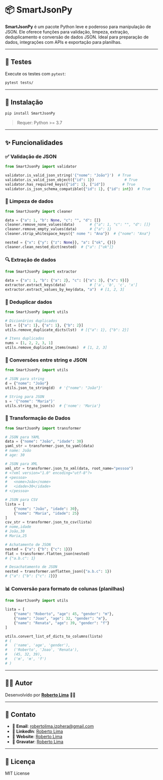 # 📦 SmartJsonPy

**SmartJsonPy** é um pacote Python leve e poderoso para manipulação de JSON. Ele oferece funções para validação, limpeza, extração, deduplicamento e conversão de dados JSON. Ideal para preparação de dados, integrações com APIs e exportação para planilhas.


---

## 🧪 Testes
Execute os testes com `pytest`:
```bash
pytest tests/
```

---

## 🚀 Instalação
```bash
pip install SmartJsonPy
```

> Requer: Python >= 3.7

---

## ✨ Funcionalidades

### ✅ Validação de JSON
```python
from SmartJsonPy import validator

validator.is_valid_json_string('{"nome": "João"}')  # True
validator.is_valid_json_object({"id": 1})              # True
validator.has_required_keys({"id": 1}, ["id"])        # True
validator.is_json_schema_compatible({"id": 1}, {"id": int})  # True
```

### 🧹 Limpeza de dados
```python
from SmartJsonPy import cleaner

data = {"a": 1, "b": None, "c": "", "d": []}
cleaner.remove_none_values(data)       # {"a": 1, "c": "", "d": []}
cleaner.remove_empty_values(data)      # {"a": 1}
cleaner.strip_whitespace_keys({" nome ": "Ana"})  # {"nome": "Ana"}

nested = {"x": {"y": {"z": None}}, "a": ["ok", {}]}
cleaner.clean_nested_dict(nested)  # {"a": ["ok"]}
```

### 🔍 Extração de dados
```python
from SmartJsonPy import extractor

data = {"a": 1, "b": {"a": 2}, "c": [{"a": 3}, {"x": 9}]}
extractor.extract_keys(data)           # ['a', 'b', 'c', 'x']
extractor.extract_values_by_key(data, "a")  # [1, 2, 3]
```

### 🔁 Deduplicar dados
```python
from SmartJsonPy import utils

# Dicionários duplicados
lst = [{"a": 1}, {"a": 1}, {"b": 2}]
utils.remove_duplicate_dicts(lst)  # [{"a": 1}, {"b": 2}]

# Itens duplicados
nums = [1, 2, 2, 3, 1]
utils.remove_duplicate_items(nums)  # [1, 2, 3]
```

### 🔄 Conversões entre string e JSON
```python
from SmartJsonPy import utils

# JSON para string
d = {"nome": "João"}
utils.json_to_string(d)  # '{"nome": "João"}'

# String para JSON
s = '{"nome": "Maria"}'
utils.string_to_json(s)  # {'nome': 'Maria'}
```

### 🔄 Transformação de Dados
```python
from SmartJsonPy import transformer

# JSON para YAML
data = {"nome": "João", "idade": 30}
yaml_str = transformer.json_to_yaml(data)
# name: João
# age: 30

# JSON para XML
xml_str = transformer.json_to_xml(data, root_name="pessoa")
# <?xml version="1.0" encoding="utf-8"?>
# <pessoa>
#   <nome>João</nome>
#   <idade>30</idade>
# </pessoa>

# JSON para CSV
lista = [
    {"nome": "João", "idade": 30},
    {"nome": "Maria", "idade": 25}
]
csv_str = transformer.json_to_csv(lista)
# nome,idade
# João,30
# Maria,25

# Achatamento de JSON
nested = {"a": {"b": {"c": 1}}}
flat = transformer.flatten_json(nested)
# {"a.b.c": 1}

# Desachatamento de JSON
nested = transformer.unflatten_json({"a.b.c": 1})
# {"a": {"b": {"c": 1}}}
```

### 📊 Conversão para formato de colunas (planilhas)
```python
from SmartJsonPy import utils

lista = [
    {"name": "Roberto", "age": 45, "gender": "m"},
    {"name": "Joao", "age": 32, "gender": "m"},
    {"name": "Renata", "age": 39, "gender": "f"}
]

utils.convert_list_of_dicts_to_columns(lista)
# (
#   ('name', 'age', 'gender'),
#   ('Roberto', 'Joao', 'Renata'),
#   (45, 32, 39),
#   ('m', 'm', 'f')
# )
```

---

## 👨‍💻 **Autor**

Desenvolvido por **[Roberto Lima](https://github.com/robertolima-dev)** 🚀✨

---

## 💬 **Contato**

- 📧 **Email**: robertolima.izphera@gmail.com
- 💼 **LinkedIn**: [Roberto Lima](https://www.linkedin.com/in/roberto-lima-01/)
- 💼 **Website**: [Roberto Lima](https://robertolima-developer.vercel.app/)
- 💼 **Gravatar**: [Roberto Lima](https://gravatar.com/deliciouslyautomaticf57dc92af0)


---

## 📄 Licença
MIT License